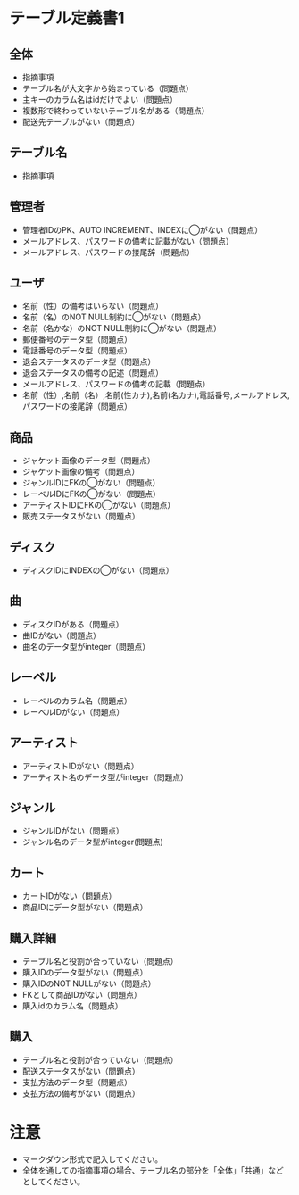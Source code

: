 # テーブル定義書1
## 全体
- 指摘事項
- テーブル名が大文字から始まっている（問題点）
- 主キーのカラム名はidだけでよい（問題点）
- 複数形で終わっていないテーブル名がある（問題点）
- 配送先テーブルがない（問題点）

## テーブル名
- 指摘事項

## 管理者
- 管理者IDのPK、AUTO INCREMENT、INDEXに◯がない（問題点）
- メールアドレス、パスワードの備考に記載がない（問題点）
- メールアドレス、パスワードの接尾辞（問題点）

## ユーザ
- 名前（性）の備考はいらない（問題点）
- 名前（名）のNOT NULL制約に◯がない（問題点）
- 名前（名かな）のNOT NULL制約に◯がない（問題点）
- 郵便番号のデータ型（問題点）
- 電話番号のデータ型（問題点）
- 退会ステータスのデータ型（問題点）
- 退会ステータスの備考の記述（問題点）
- メールアドレス、パスワードの備考の記載（問題点）
- 名前（性）,名前（名）,名前(性カナ),名前(名カナ),電話番号,メールアドレス,パスワードの接尾辞（問題点）

## 商品
- ジャケット画像のデータ型（問題点）
- ジャケット画像の備考（問題点）
- ジャンルIDにFKの◯がない（問題点）
- レーベルIDにFKの◯がない（問題点）
- アーティストIDにFKの◯がない（問題点）
- 販売ステータスがない（問題点）

## ディスク
- ディスクIDにINDEXの◯がない（問題点）

## 曲
- ディスクIDがある（問題点）
- 曲IDがない（問題点）
- 曲名のデータ型がinteger（問題点）

## レーベル
- レーベルのカラム名（問題点）
- レーベルIDがない（問題点）

## アーティスト
- アーティストIDがない（問題点）
- アーティスト名のデータ型がinteger（問題点）

## ジャンル
- ジャンルIDがない（問題点）
- ジャンル名のデータ型がinteger(問題点)

## カート
- カートIDがない（問題点）
- 商品IDにデータ型がない（問題点）

## 購入詳細
- テーブル名と役割が合っていない（問題点）
- 購入IDのデータ型がない（問題点）
- 購入IDのNOT NULLがない（問題点）
- FKとして商品IDがない（問題点）
- 購入idのカラム名（問題点）

## 購入
- テーブル名と役割が合っていない（問題点）
- 配送ステータスがない（問題点）
- 支払方法のデータ型（問題点）
- 支払方法の備考がない（問題点）

# 注意
* マークダウン形式で記入してください。
* 全体を通しての指摘事項の場合、テーブル名の部分を「全体」「共通」などとしてください。
